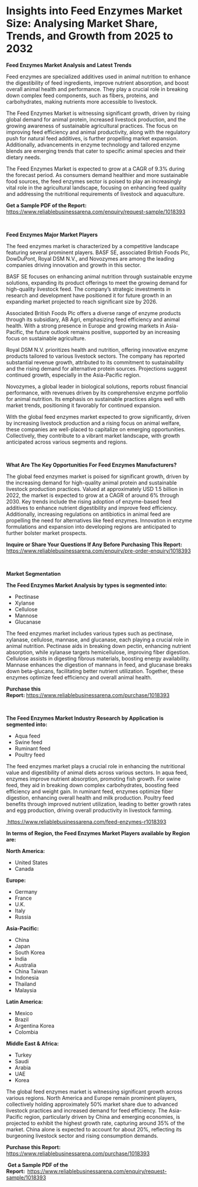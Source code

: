 <p><h1>Insights into Feed Enzymes Market Size: Analysing Market Share, Trends, and Growth from 2025 to 2032</h1></p><p><strong>Feed Enzymes Market Analysis and Latest Trends</strong></p>
<p><p>Feed enzymes are specialized additives used in animal nutrition to enhance the digestibility of feed ingredients, improve nutrient absorption, and boost overall animal health and performance. They play a crucial role in breaking down complex feed components, such as fibers, proteins, and carbohydrates, making nutrients more accessible to livestock. </p><p>The Feed Enzymes Market is witnessing significant growth, driven by rising global demand for animal protein, increased livestock production, and the growing awareness of sustainable agricultural practices. The focus on improving feed efficiency and animal productivity, along with the regulatory push for natural feed additives, is further propelling market expansion. Additionally, advancements in enzyme technology and tailored enzyme blends are emerging trends that cater to specific animal species and their dietary needs.</p><p>The Feed Enzymes Market is expected to grow at a CAGR of 9.3% during the forecast period. As consumers demand healthier and more sustainable food sources, the feed enzymes sector is poised to play an increasingly vital role in the agricultural landscape, focusing on enhancing feed quality and addressing the nutritional requirements of livestock and aquaculture.</p></p>
<p><strong>Get a Sample PDF of the Report:&nbsp;</strong> <a href="https://www.reliablebusinessarena.com/enquiry/request-sample/1018393?utm_campaign=3316&utm_medium=2&utm_source=Github&utm_content=ia&utm_term=16042025&utm_id=feed-enzymes">https://www.reliablebusinessarena.com/enquiry/request-sample/1018393</a></p>
<p>&nbsp;</p>
<p><strong>Feed Enzymes Major Market Players</strong></p>
<p><p>The feed enzymes market is characterized by a competitive landscape featuring several prominent players. BASF SE, associated British Foods Plc, DowDuPont, Royal DSM N.V., and Novozymes are among the leading companies driving innovation and growth in this sector.</p><p>BASF SE focuses on enhancing animal nutrition through sustainable enzyme solutions, expanding its product offerings to meet the growing demand for high-quality livestock feed. The company’s strategic investments in research and development have positioned it for future growth in an expanding market projected to reach significant size by 2026.</p><p>Associated British Foods Plc offers a diverse range of enzyme products through its subsidiary, AB Agri, emphasizing feed efficiency and animal health. With a strong presence in Europe and growing markets in Asia-Pacific, the future outlook remains positive, supported by an increasing focus on sustainable agriculture.</p><p>Royal DSM N.V. prioritizes health and nutrition, offering innovative enzyme products tailored to various livestock sectors. The company has reported substantial revenue growth, attributed to its commitment to sustainability and the rising demand for alternative protein sources. Projections suggest continued growth, especially in the Asia-Pacific region.</p><p>Novozymes, a global leader in biological solutions, reports robust financial performance, with revenues driven by its comprehensive enzyme portfolio for animal nutrition. Its emphasis on sustainable practices aligns well with market trends, positioning it favorably for continued expansion.</p><p>With the global feed enzymes market expected to grow significantly, driven by increasing livestock production and a rising focus on animal welfare, these companies are well-placed to capitalize on emerging opportunities. Collectively, they contribute to a vibrant market landscape, with growth anticipated across various segments and regions.</p></p>
<p>&nbsp;</p>
<p><strong>What Are The Key Opportunities For Feed Enzymes Manufacturers?</strong></p>
<p><p>The global feed enzymes market is poised for significant growth, driven by the increasing demand for high-quality animal protein and sustainable livestock production practices. Valued at approximately USD 1.5 billion in 2022, the market is expected to grow at a CAGR of around 6% through 2030. Key trends include the rising adoption of enzyme-based feed additives to enhance nutrient digestibility and improve feed efficiency. Additionally, increasing regulations on antibiotics in animal feed are propelling the need for alternatives like feed enzymes. Innovation in enzyme formulations and expansion into developing regions are anticipated to further bolster market prospects.</p></p>
<p><strong>Inquire or Share Your Questions If Any Before Purchasing This Report:</strong> <a href="https://www.reliablebusinessarena.com/enquiry/pre-order-enquiry/1018393?utm_campaign=3316&utm_medium=2&utm_source=Github&utm_content=ia&utm_term=16042025&utm_id=feed-enzymes">https://www.reliablebusinessarena.com/enquiry/pre-order-enquiry/1018393</a></p>
<p>&nbsp;</p>
<p><strong>Market Segmentation</strong></p>
<p><strong>The Feed Enzymes Market Analysis by types is segmented into:</strong></p>
<p><ul><li>Pectinase</li><li>Xylanse</li><li>Cellulose</li><li>Mannose</li><li>Glucanase</li></ul></p>
<p><p>The feed enzymes market includes various types such as pectinase, xylanase, cellulose, mannase, and glucanase, each playing a crucial role in animal nutrition. Pectinase aids in breaking down pectin, enhancing nutrient absorption, while xylanase targets hemicellulose, improving fiber digestion. Cellulose assists in digesting fibrous materials, boosting energy availability. Mannase enhances the digestion of mannans in feed, and glucanase breaks down beta-glucans, facilitating better nutrient utilization. Together, these enzymes optimize feed efficiency and overall animal health.</p></p>
<p><strong>Purchase this Report:&nbsp;</strong><a href="https://www.reliablebusinessarena.com/purchase/1018393?utm_campaign=3316&utm_medium=2&utm_source=Github&utm_content=ia&utm_term=16042025&utm_id=feed-enzymes">https://www.reliablebusinessarena.com/purchase/1018393</a></p>
<p>&nbsp;</p>
<p><strong>The Feed Enzymes Market Industry Research by Application is segmented into:</strong></p>
<p><ul><li>Aqua feed</li><li>Swine feed</li><li>Ruminant feed</li><li>Poultry feed</li></ul></p>
<p><p>The feed enzymes market plays a crucial role in enhancing the nutritional value and digestibility of animal diets across various sectors. In aqua feed, enzymes improve nutrient absorption, promoting fish growth. For swine feed, they aid in breaking down complex carbohydrates, boosting feed efficiency and weight gain. In ruminant feed, enzymes optimize fiber digestion, enhancing overall health and milk production. Poultry feed benefits through improved nutrient utilization, leading to better growth rates and egg production, driving overall productivity in livestock farming.</p></p>
<p><a href="https://www.reliablebusinessarena.com/feed-enzymes-r1018393?utm_campaign=3316&utm_medium=2&utm_source=Github&utm_content=ia&utm_term=16042025&utm_id=feed-enzymes">&nbsp;https://www.reliablebusinessarena.com/feed-enzymes-r1018393</a></p>
<p><strong>In terms of Region, the Feed Enzymes Market Players available by Region are:</strong></p>
<p>
    <p> <strong> North America: </strong>
        <ul>
            <li>United States</li>
            <li>Canada</li>
        </ul>
        </p> 
    <p> <strong> Europe: </strong>
        <ul>
            <li>Germany</li>
            <li>France</li>
            <li>U.K.</li>
            <li>Italy</li>
            <li>Russia</li>
        </ul>
        </p> 
    <p> <strong> Asia-Pacific: </strong>
        <ul>
            <li>China</li>
            <li>Japan</li>
            <li>South Korea</li>
            <li>India</li>
            <li>Australia</li>
            <li>China Taiwan</li>
            <li>Indonesia</li>
            <li>Thailand</li>
            <li>Malaysia</li>
        </ul>
        </p> 
    <p> <strong> Latin America: </strong>
        <ul>
            <li>Mexico</li>
            <li>Brazil</li>
            <li>Argentina Korea</li>
            <li>Colombia</li>
        </ul>
        </p> 
    <p> <strong> Middle East & Africa: </strong>
        <ul>
            <li>Turkey</li>
            <li>Saudi</li>
            <li>Arabia</li>
            <li>UAE</li>
            <li>Korea</li>
        </ul>
    </p>
    </p>
<p><p>The global feed enzymes market is witnessing significant growth across various regions. North America and Europe remain prominent players, collectively holding approximately 50% market share due to advanced livestock practices and increased demand for feed efficiency. The Asia-Pacific region, particularly driven by China and emerging economies, is projected to exhibit the highest growth rate, capturing around 35% of the market. China alone is expected to account for about 20%, reflecting its burgeoning livestock sector and rising consumption demands.</p></p>
<p><strong>Purchase this Report: </strong><a href="https://www.reliablebusinessarena.com/purchase/1018393?utm_campaign=3316&utm_medium=2&utm_source=Github&utm_content=ia&utm_term=16042025&utm_id=feed-enzymes">https://www.reliablebusinessarena.com/purchase/1018393</a></p>
<p>&nbsp;<strong>Get a Sample PDF of the Report:&nbsp;&nbsp;</strong><a href="https://www.reliablebusinessarena.com/enquiry/request-sample/1018393?utm_campaign=3316&utm_medium=2&utm_source=Github&utm_content=ia&utm_term=16042025&utm_id=feed-enzymes">https://www.reliablebusinessarena.com/enquiry/request-sample/1018393</a></p>
<p><strong></strong></p>
<p><p></p><p></p><p></p></p>
